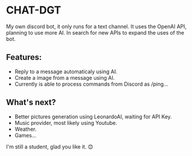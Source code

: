 # CHAT-DGT
My own discord bot, it only runs for a text channel. 
It uses the OpenAI API, planning to use more AI.
In search for new APIs to expand the uses of the bot.

## Features:
 - Reply to a message automaticaly using AI.
 - Create a image from a message using AI.
 - Currently is able to process commands from Discord as /ping... 

## What's next?
 - Better pictures generation using LeonardoAI, waiting for API Key.
 - Music provider, most likely using Youtube.
 - Weather.
 - Games...

I'm still a student, glad you like it. 😊